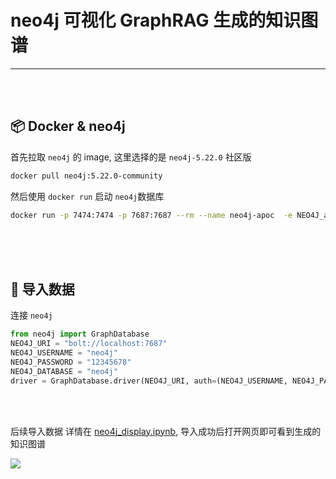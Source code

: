 # neo4j 可视化 GraphRAG 生成的知识图谱

---

<br>
<br>


## 📦 Docker & neo4j

首先拉取 `neo4j` 的 image, 这里选择的是 `neo4j-5.22.0` 社区版

```sh
docker pull neo4j:5.22.0-community
```

然后使用 `docker run` 启动 `neo4j`数据库

```sh
docker run -p 7474:7474 -p 7687:7687 --rm --name neo4j-apoc  -e NEO4J_apoc_export_file_enabled=true -e NEO4J_apoc_import_file_enabled=true -e NEO4J_apoc_import_file_use__neo4j__config=true -e NEO4J_PLUGINS=\[\"apoc\"\] neo4j:5.22.0-community
```


<br>
<br>
<br>


## 📝 导入数据

连接 `neo4j`

```python
from neo4j import GraphDatabase
NEO4J_URI = "bolt://localhost:7687"
NEO4J_USERNAME = "neo4j"
NEO4J_PASSWORD = "12345678" 
NEO4J_DATABASE = "neo4j"
driver = GraphDatabase.driver(NEO4J_URI, auth=(NEO4J_USERNAME, NEO4J_PASSWORD))
```

<br>
<br>

后续导入数据 详情在 [neo4j_display.ipynb](), 导入成功后打开网页即可看到生成的知识图谱

<img src='https://github.com/yyhchen/LLM-Application/blob/main/assets/graphrag_neo4j_display.png'>
